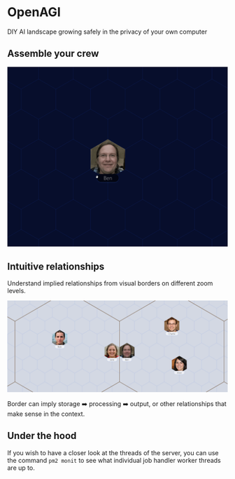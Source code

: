 # OpenAGI

DIY AI landscape growing safely in the privacy of your own computer

## Assemble your crew

![assembling your crew](frontend/prepare_actors.gif)

## Intuitive relationships

Understand implied relationships from visual borders on different zoom levels.

![intuitive relationships](frontend/border_relations.png)

Border can imply storage ➡️ processing ➡️ output, or other relationships that make sense in the context.

## Under the hood

If you wish to have a closer look at the threads of the server, you can use the command `pm2 monit` to see what individual job handler worker threads are up to.
